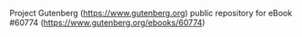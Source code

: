 Project Gutenberg (https://www.gutenberg.org) public repository for eBook #60774 (https://www.gutenberg.org/ebooks/60774)
